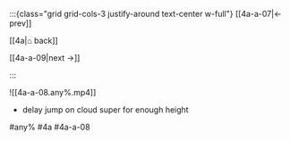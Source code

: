 :::{class="grid grid-cols-3 justify-around text-center w-full"}
[[4a-a-07|← prev]]

[[4a|⌂ back]]

[[4a-a-09|next →]]

:::

![[4a-a-08.any%.mp4]]

* delay jump on cloud super for enough height

#any% #4a #4a-a-08
